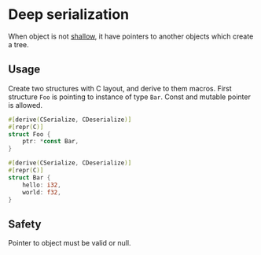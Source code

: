 # Deep serialization

When object is not [shallow](shallow.md), it have pointers to another objects which create a tree.

## Usage
Create two structures with C layout, and derive to them macros. First structure `Foo` is pointing to instance of type `Bar`. Const and mutable pointer is allowed.
```rust
#[derive(CSerialize, CDeserialize)]
#[repr(C)]
struct Foo {
    ptr: *const Bar,
}

#[derive(CSerialize, CDeserialize)]
#[repr(C)]
struct Bar {
    hello: i32,
    world: f32,
}
```

## Safety
Pointer to object must be valid or null.
